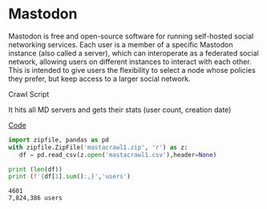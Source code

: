 # Mastodon

Mastodon is free and open-source software for running self-hosted
social networking services. Each user is a member of a specific
Mastodon instance (also called a server), which can interoperate as a
federated social network, allowing users on different instances to
interact with each other. This is intended to give users the
flexibility to select a node whose policies they prefer, but keep
access to a larger social network.

Crawl Script

It hits all MD servers and gets their stats (user count, creation date)

[Code](masta.py)


```python
import zipfile, pandas as pd
with zipfile.ZipFile('mastacrawl1.zip', 'r') as z:
   df = pd.read_csv(z.open('mastacrawl1.csv'),header=None) 
```

```python
print (len(df))
print (f'{df[1].sum():,}','users')
```
```text
4601
7,824,386 users
```












